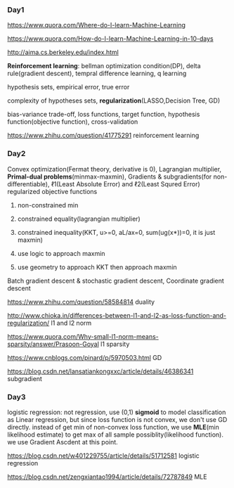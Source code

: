 ### Day1

<https://www.quora.com/Where-do-I-learn-Machine-Learning>

<https://www.quora.com/How-do-I-learn-Machine-Learning-in-10-days>

<http://aima.cs.berkeley.edu/index.html>

**Reinforcement learning**: bellman optimization condition(DP), delta rule(gradient descent), tempral difference learning, q learning

hypothesis sets, empirical error, true error

complexity of hypotheses sets, **regularization**(LASSO,Decision Tree, GD)

bias-variance trade-off, loss functions, target function, hypothesis function(objective function), cross-validation

<https://www.zhihu.com/question/41775291> reinforcement learning


### Day2

Convex optimization(Fermat theory, derivative is 0), Lagrangian multiplier, **Primal-dual problems**(minmax-maxmin), Gradients & subgradients(for non-differentiable), ℓ1(Least Absolute Error) and ℓ2(Least Squred Error) regularized objective functions


1. non-constrained min

2. constrained equality(lagrangian multiplier)

3. constrained inequality(KKT, u>=0, aL/ax=0, sum(ug(x*))=0, it is just maxmin)

1. use logic to approach maxmin

2. use geometry to approach KKT then approach maxmin


Batch gradient descent & stochastic gradient descent, Coordinate gradient descent

<https://www.zhihu.com/question/58584814> duality

<http://www.chioka.in/differences-between-l1-and-l2-as-loss-function-and-regularization/> l1 and l2 norm

<https://www.quora.com/Why-small-l1-norm-means-sparsity/answer/Prasoon-Goyal> l1 sparsity

<https://www.cnblogs.com/pinard/p/5970503.html> GD

<https://blog.csdn.net/lansatiankongxxc/article/details/46386341> subgradient


### Day3

logistic regression: not regression, use (0,1) **sigmoid** to model classification as Linear regression, but since loss function is not convex, we don't use GD directly. instead of get min of non-convex loss function, we use **MLE**(min likelihood estimate) to get max of all sample possiblity(likelihood function). we use Gradient Ascdent at this point.

<https://blog.csdn.net/w401229755/article/details/51712581> logistic regression

<https://blog.csdn.net/zengxiantao1994/article/details/72787849> MLE

